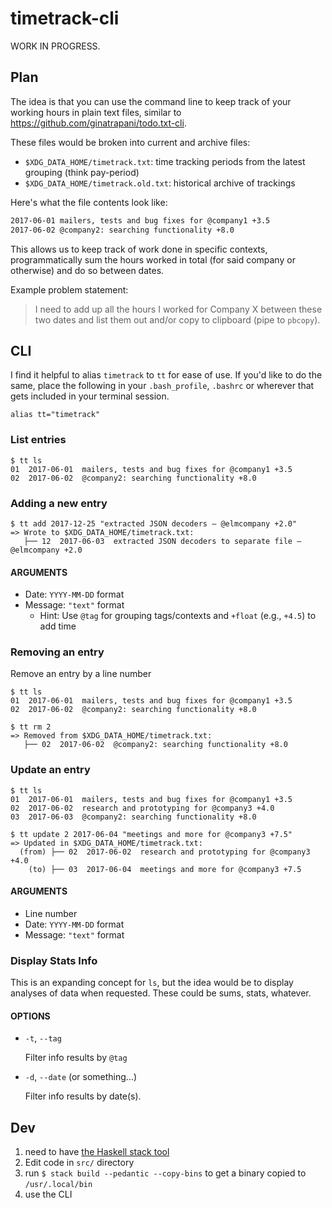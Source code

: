 # timetrack-cli
WORK IN PROGRESS.

## Plan
The idea is that you can use the command line to keep track of your working
hours in plain text files, similar to
https://github.com/ginatrapani/todo.txt-cli.

These files would be broken into current and archive files:
* `$XDG_DATA_HOME/timetrack.txt`: time tracking periods from the latest grouping (think pay-period)
* `$XDG_DATA_HOME/timetrack.old.txt`: historical archive of trackings

Here's what the file contents look like:

```txt
2017-06-01 mailers, tests and bug fixes for @company1 +3.5
2017-06-02 @company2: searching functionality +8.0
```

This allows us to keep track of work done in specific contexts, programmatically
sum the hours worked in total (for said company or otherwise) and do so between
dates.

Example problem statement:

> I need to add up all the hours I worked for Company X between these two dates
and list them out and/or copy to clipboard (pipe to `pbcopy`).

## CLI
I find it helpful to alias `timetrack` to `tt` for ease of use. If you'd like to
do the same, place the following in your `.bash_profile`, `.bashrc` or wherever
that gets included in your terminal session.
```
alias tt="timetrack"
```

### List entries
```
$ tt ls
01  2017-06-01  mailers, tests and bug fixes for @company1 +3.5
02  2017-06-02  @company2: searching functionality +8.0
```

### Adding a new entry
```
$ tt add 2017-12-25 "extracted JSON decoders – @elmcompany +2.0"
=> Wrote to $XDG_DATA_HOME/timetrack.txt:
   ├── 12  2017-06-03  extracted JSON decoders to separate file – @elmcompany +2.0
```

#### ARGUMENTS
* Date: `YYYY-MM-DD` format
* Message: `"text"` format
  * Hint: Use `@tag` for grouping tags/contexts and `+float` (e.g., `+4.5`) to add time

### Removing an entry
Remove an entry by a line number
```
$ tt ls
01  2017-06-01  mailers, tests and bug fixes for @company1 +3.5
02  2017-06-02  @company2: searching functionality +8.0

$ tt rm 2
=> Removed from $XDG_DATA_HOME/timetrack.txt:
   ├── 02  2017-06-02  @company2: searching functionality +8.0
```

### Update an entry
```
$ tt ls
01  2017-06-01  mailers, tests and bug fixes for @company1 +3.5
02  2017-06-02  research and prototyping for @company3 +4.0
03  2017-06-03  @company2: searching functionality +8.0

$ tt update 2 2017-06-04 "meetings and more for @company3 +7.5"
=> Updated in $XDG_DATA_HOME/timetrack.txt:
  (from) ├── 02  2017-06-02  research and prototyping for @company3 +4.0
    (to) ├── 03  2017-06-04  meetings and more for @company3 +7.5
```

#### ARGUMENTS
* Line number
* Date: `YYYY-MM-DD` format
* Message: `"text"` format

### Display Stats Info
This is an expanding concept for `ls`, but the idea would be to display
analyses of data when requested. These could be sums, stats, whatever.

#### OPTIONS
* `-t`, `--tag`

   Filter info results by `@tag`

* `-d`, `--date` (or something...)

   Filter info results by date(s).

## Dev
1. need to have [the Haskell stack tool](https://docs.haskellstack.org/en/stable/README/)
1. Edit code in `src/` directory
1. run `$ stack build --pedantic --copy-bins` to get a binary copied to `/usr/.local/bin`
1. use the CLI
